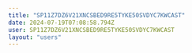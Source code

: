 ```yaml
---
title: "SP11Z7DZ6V21XNCSBED9RE5TYKE50SVDYC7KWCAST"
date: 2024-07-19T07:08:58.794Z
user: SP11Z7DZ6V21XNCSBED9RE5TYKE50SVDYC7KWCAST
layout: "users"
---
```

    